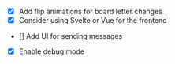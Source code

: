 
- [x] Add flip animations for board letter changes
- [x] Consider using Svelte or Vue for the frontend
- [] Add UI for sending messages
- [x] Enable debug mode

